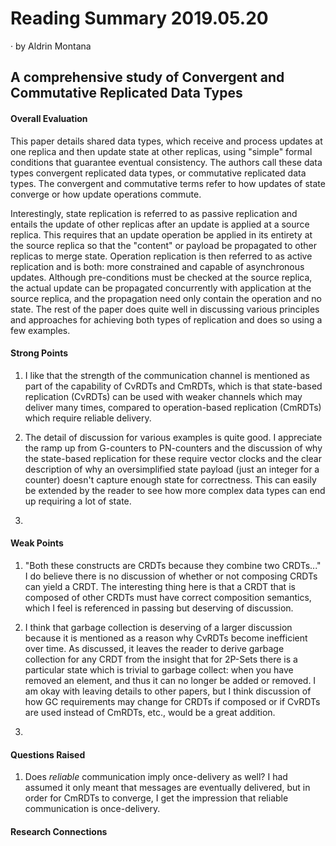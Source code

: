 # Reading Summary 2019.05.20

&middot; by Aldrin Montana

## A comprehensive study of Convergent and Commutative Replicated Data Types

#### Overall Evaluation

This paper details shared data types, which receive and process updates at
one replica and then update state at other replicas, using "simple" formal
conditions that guarantee eventual consistency. The authors call these data
types convergent replicated data types, or commutative replicated data types.
The convergent and commutative terms refer to how updates of state converge
or how update operations commute.

Interestingly, state replication is referred to as passive replication and
entails the update of other replicas after an update is applied at a source
replica. This requires that an update operation be applied in its entirety
at the source replica so that the "content" or payload be propagated to
other replicas to merge state. Operation replication is then referred to as
active replication and is both: more constrained and capable of asynchronous
updates. Although pre-conditions must be checked at the source replica, the
actual update can be propagated concurrently with application at the source
replica, and the propagation need only contain the operation and no state.
The rest of the paper does quite well in discussing various principles and
approaches for achieving both types of replication  and does so using a few
examples.

#### Strong Points

1. I like that the strength of the communication channel is mentioned as part
of the capability of CvRDTs and CmRDTs, which is that state-based replication
(CvRDTs) can be used with weaker channels which may deliver many times, compared
to operation-based replication (CmRDTs) which require reliable delivery.

2. The detail of discussion for various examples is quite good. I appreciate
the ramp up from G-counters to PN-counters and the discussion of why the state-based
replication for these require vector clocks and the clear description of why an
oversimplified state payload (just an integer for a counter) doesn't capture
enough state for correctness. This can easily be extended by the reader to
see how more complex data types can end up requiring a lot of state.

3.

#### Weak Points

1. "Both these constructs are CRDTs because they combine two CRDTs..." I do
believe there is no discussion of whether or not composing CRDTs can yield
a CRDT. The interesting thing here is that a CRDT that is composed of other
CRDTs must have correct composition semantics, which I feel is referenced
in passing but deserving of discussion.

2. I think that garbage collection is deserving of a larger discussion because
it is mentioned as a reason why CvRDTs become inefficient over time. As discussed,
it leaves the reader to derive garbage collection for any CRDT from the
insight that for 2P-Sets there is a particular state which is trivial to
garbage collect: when you have removed an element, and thus it can no longer
be added or removed. I am okay with leaving details to other papers, but I think
discussion of how GC requirements may change for CRDTs if composed or if
CvRDTs are used instead of CmRDTs, etc., would be a great addition.

3.
  
#### Questions Raised

1. Does _reliable_ communication imply once-delivery as well? I had assumed
it only meant that messages are eventually delivered, but in order for CmRDTs
to converge, I get the impression that reliable communication is once-delivery.

#### Research Connections

